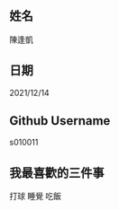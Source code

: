 姓名
----
陳逢凱

日期
----
2021/12/14

Github Username
---------------
s010011

我最喜歡的三件事
---------------
打球 睡覺 吃飯

